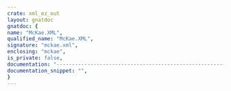 ```yaml
---
crate: xml_ez_out
layout: gnatdoc
gnatdoc: {
name: "McKae.XML",
qualified_name: "McKae.XML",
signature: "mckae.xml",
enclosing: "mckae",
is_private: false,
documentation: "----------------------------------------------------------------------\n                                                                    --\n                     McKae Software Utilities                       --\n                                                                    --\n           Copyright (C) 2004 McKae Technologies                    --\n                                                                    --\n The  McKae   software  utilities   are  free  software;   you  can --\n redistribute it  and/or modify it  under terms of the  GNU General --\n Public  License  as published  by  the  Free Software  Foundation; --\n either version  2, or (at  your option) any later  version.  McKae --\n Software Utilities are  distributed in the hope that  they will be --\n useful,  but  WITHOUT  ANY  WARRANTY;  without  even  the  implied --\n warranty of  MERCHANTABILITY or FITNESS FOR  A PARTICULAR PURPOSE. --\n See the GNU  General Public License for more  details.  You should --\n have received a copy of the GNU General Public License distributed --\n with DTraq; see file COPYING.   If not, write to the Free Software --\n Foundation, 59  Temple Place -  Suite 330, Boston,  MA 02111-1307, --\n USA.                                                               --\n                                                                    --\n As a  special exception, if other files  instantiate generics from --\n this unit,  or you link this  unit with other files  to produce an --\n executable,  this unit  does  not by  itself  cause the  resulting --\n executable to be covered by  the GNU General Public License.  This --\n exception does  not however invalidate  any other reasons  why the --\n executable file might be covered by the GNU Public License.        --\n                                                                    --\n The McKae Software Utilities  are maintained by McKae Technologies --\n (http://www.mckae.com).                                            --\n----------------------------------------------------------------------",
documentation_snippet: "",
}
---
```


